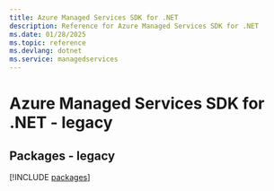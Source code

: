 ```yaml
---
title: Azure Managed Services SDK for .NET
description: Reference for Azure Managed Services SDK for .NET
ms.date: 01/28/2025
ms.topic: reference
ms.devlang: dotnet
ms.service: managedservices
---
```

# Azure Managed Services SDK for .NET - legacy
## Packages - legacy
[!INCLUDE [packages](managed-services-index.md)]